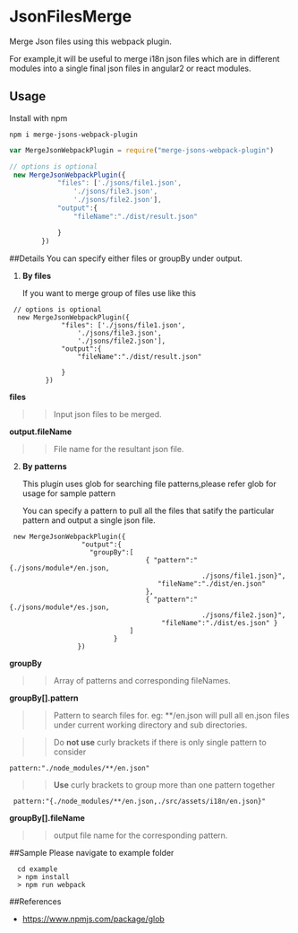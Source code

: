 # JsonFilesMerge

Merge Json files using this webpack plugin.

For example,it will be useful to
merge i18n json files which are in different modules into a single
final json files in angular2 or react modules.

 

 
## Usage

Install with npm

```
npm i merge-jsons-webpack-plugin
```

```javascript
var MergeJsonWebpackPlugin = require("merge-jsons-webpack-plugin")

// options is optional
 new MergeJsonWebpackPlugin({
            "files": ['./jsons/file1.json',
                './jsons/file3.json',
                './jsons/file2.json'],
            "output":{
                "fileName":"./dist/result.json"

            }
        })
```

##Details
  You can specify either files or  groupBy under output.
  
  1. **By files**
  
     If you want to merge group of files use like this
 ``` 
  // options is optional
   new MergeJsonWebpackPlugin({
              "files": ['./jsons/file1.json',
                  './jsons/file3.json',
                  './jsons/file2.json'],
              "output":{
                  "fileName":"./dist/result.json"
  
              }
          })
  ```

  **files** 
   >>Input json files to be merged.
   
  **output.fileName**
   >>File name for the resultant json file.

2. **By patterns**
  
     This plugin uses glob for searching file patterns,please refer glob for usage for sample
     pattern
     
     You can specify a pattern to pull all the files that satify the particular pattern and
     output a single json file.    
     
     
    
 ```  
  new MergeJsonWebpackPlugin({
                   "output":{
                     "groupBy":[
                                   { "pattern":"{./jsons/module*/en.json,
                                                 ./jsons/file1.json}", 
                                      "fileName":"./dist/en.json" 
                                   },
                                   { "pattern":"{./jsons/module*/es.json,
                                                 ./jsons/file2.json}", 
                                       "fileName":"./dist/es.json" }
                               ]        
                           }
                  })

```
 
    
   **groupBy** 
   >> Array of patterns and corresponding fileNames.

   **groupBy[].pattern**
   >> Pattern to search files for. eg:  **/en.json will pull all en.json files under
          current working directory and sub directories.
          
  >> Do **not use** curly brackets if there is only single pattern to consider
 
 ```angular2html
pattern:"./node_modules/**/en.json"
```
  >> **Use** curly brackets to group more than one pattern together
      
 ```
  pattern:"{./node_modules/**/en.json,./src/assets/i18n/en.json}"

```
           
          
   **groupBy[].fileName**     
   >> output file name for the corresponding pattern.
   
##Sample
  Please navigate to example folder
 
 ```
   cd example
   > npm install
   > npm run webpack

```

##References

 - https://www.npmjs.com/package/glob
